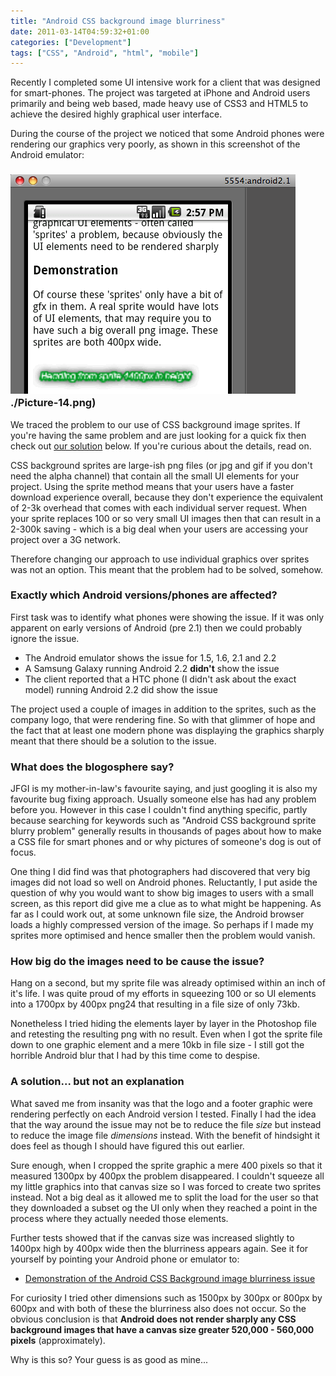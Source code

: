```yaml
---
title: "Android CSS background image blurriness"
date: 2011-03-14T04:59:32+01:00
categories: ["Development"]
tags: ["CSS", "Android", "html", "mobile"]
---
```


Recently I completed some UI intensive work for a client that was designed for smart-phones. The project was targeted at iPhone and Android users primarily and being web based, made heavy use of CSS3 and HTML5 to achieve the desired highly graphical user interface.

During the course of the project we noticed that some Android phones were rendering our graphics very poorly, as shown in this screenshot of the Android emulator:

### ![](./Picture-14.png "Android emulator screen shot") ./Picture-14.png)

We traced the problem to our use of CSS background image sprites. If you're having the same problem and are just looking for a quick fix then check out [our solution](#android-css-solution "Solution to the android css background blur problem") below. If you're curious about the details, read on.

CSS background sprites are large-ish png files (or jpg and gif if you don't need the alpha channel) that contain all the small UI elements for your project. Using the sprite method means that your users have a faster download experience overall, because they don't experience the equivalent of 2-3k overhead that comes with each individual server request. When your sprite replaces 100 or so very small UI images then that can result in a 2-300k saving - which is a big deal when your users are accessing your project over a 3G network.

Therefore changing our approach to use individual graphics over sprites was not an option. This meant that the problem had to be solved, somehow.

### Exactly which Android versions/phones are affected?

First task was to identify what phones were showing the issue. If it was only apparent on early versions of Android (pre 2.1) then we could probably ignore the issue.

*   The Android emulator shows the issue for 1.5, 1.6, 2.1 and 2.2
*   A Samsung Galaxy running Android 2.2 **didn't** show the issue
*   The client reported that a HTC phone (I didn't ask about the exact model) running Android 2.2 did show the issue

The project used a couple of images in addition to the sprites, such as the company logo, that were rendering fine. So with that glimmer of hope and the fact that at least one modern phone was displaying the graphics sharply meant that there should be a solution to the issue.

### What does the blogosphere say?

JFGI is my mother-in-law's favourite saying, and just googling it is also my favourite bug fixing approach. Usually someone else has had any problem before you. However in this case I couldn't find anything specific, partly because searching for keywords such as "Android CSS background sprite blurry problem" generally results in thousands of pages about how to make a CSS file for smart phones and or why pictures of someone's dog is out of focus.

One thing I did find was that photographers had discovered that very big images did not load so well on Android phones. Reluctantly, I put aside the question of why you would want to show big images to users with a small screen, as this report did give me a clue as to what might be happening. As far as I could work out, at some unknown file size, the Android browser loads a highly compressed version of the image. So perhaps if I made my sprites more optimised and hence smaller then the problem would vanish.

### How big do the images need to be cause the issue?

Hang on a second, but my sprite file was already optimised within an inch of it's life. I was quite proud of my efforts in squeezing 100 or so UI elements into a 1700px by 400px png24 that resulting in a file size of only 73kb.

Nonetheless I tried hiding the elements layer by layer in the Photoshop file and retesting the resulting png with no result. Even when I got the sprite file down to one graphic element and a mere 10kb in file size - I still got the horrible Android blur that I had by this time come to despise.  

### A solution... but not an explanation

What saved me from insanity was that the logo and a footer graphic were rendering perfectly on each Android version I tested. Finally I had the idea that the way around the issue may not be to reduce the file _size_ but instead to reduce the image file _dimensions_ instead. With the benefit of hindsight it does feel as though I should have figured this out earlier.

Sure enough, when I cropped the sprite graphic a mere 400 pixels so that it measured 1300px by 400px the problem disappeared. I couldn't squeeze all my little graphics into that canvas size so I was forced to create two sprites instead. Not a big deal as it allowed me to split the load for the user so that they downloaded a subset og the UI only when they reached a point in the process where they actually needed those elements.

Further tests showed that if the canvas size was increased slightly to 1400px high by 400px wide then the blurriness appears again. See it for yourself by pointing your Android phone or emulator to:

*   [Demonstration of the Android CSS Background image blurriness issue](http://mbudm.com/experiments/android-css-bg/ "Demonstration of the Android CSS background image blurriness problem")

For curiosity I tried other dimensions such as 1500px by 300px or 800px by 600px and with both of these the blurriness also does not occur. So the obvious conclusion is that **Android does not render sharply any CSS background images that have a canvas size greater 520,000 - 560,000 pixels** (approximately).

Why is this so? Your guess is as good as mine...
